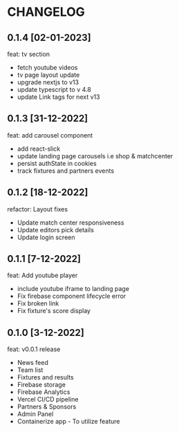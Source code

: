 # CHANGELOG

## 0.1.4 [02-01-2023]

feat: tv section

- fetch youtube videos
- tv page layout update
- upgrade nextjs to v13
- update typescript to v 4.8
- update Link tags for next v13

## 0.1.3 [31-12-2022]

feat: add carousel component

- add react-slick
- update landing page carousels i.e shop & matchcenter
- persist authState in cookies
- track fixtures and partners events

## 0.1.2 [18-12-2022]

refactor: Layout fixes

- Update match center responsiveness
- Update editors pick details
- Update login screen

## 0.1.1 [7-12-2022]

feat: Add youtube player

- include youtube iframe to landing page
- Fix firebase component lifecycle error
- Fix broken link
- Fix fixture's score display

## 0.1.0 [3-12-2022]

feat: v0.0.1 release

- News feed
- Team list
- Fixtures and results
- Firebase storage
- Firebase Analytics
- Vercel CI/CD pipeline
- Partners & Sponsors
- Admin Panel
- Containerize app - To utilize feature
